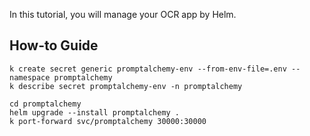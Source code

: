 In this tutorial, you will manage your OCR app by Helm.

## How-to Guide
```shell
k create secret generic promptalchemy-env --from-env-file=.env --namespace promptalchemy
k describe secret promptalchemy-env -n promptalchemy
```


```shell
cd promptalchemy
helm upgrade --install promptalchemy .
k port-forward svc/promptalchemy 30000:30000
```
